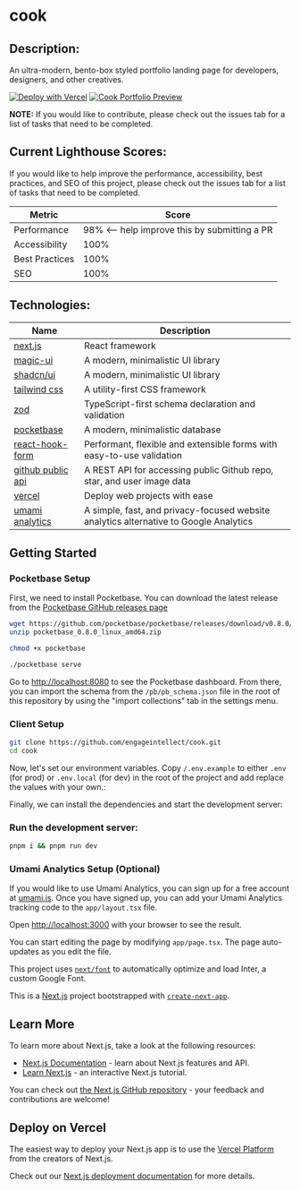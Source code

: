 # cook

## Description:

An ultra-modern, bento-box styled portfolio landing page for developers, designers, and other creatives.

[![Deploy with Vercel](https://vercel.com/button)](https://vercel.com/new/clone?repository-url=https%3A%2F%2Fgithub.com%2Fengageintellect%2Fcook.git)
[![Cook Portfolio Preview](/public/images/thumbnail.png)](https://cook.engage-dev.com)

**NOTE:** If you would like to contribute, please check out the issues tab for a list of tasks that need to be completed.

## Current Lighthouse Scores:

If you would like to help improve the performance, accessibility, best practices, and SEO of this project, please check out the issues tab for a list of tasks that need to be completed.

| Metric         | Score                                        |
| -------------- | -------------------------------------------- |
| Performance    | 98% <-- help improve this by submitting a PR |
| Accessibility  | 100%                                         |
| Best Practices | 100%                                         |
| SEO            | 100%                                         |

## Technologies:

| Name                                                                       | Description                                                                           |
| -------------------------------------------------------------------------- | ------------------------------------------------------------------------------------- |
| [next.js](https://nextjs.org/)                                             | React framework                                                                       |
| [magic-ui](https://magicui.design)                                         | A modern, minimalistic UI library                                                     |
| [shadcn/ui](https://ui.shadcn.com/)                                        | A modern, minimalistic UI library                                                     |
| [tailwind css](https://tailwindcss.com)                                    | A utility-first CSS framework                                                         |
| [zod](https://zod.dev)                                                     | TypeScript-first schema declaration and validation                                    |
| [pocketbase](https://pocketbase.io)                                        | A modern, minimalistic database                                                       |
| [react-hook-form](https://www.react-hook-form.com/)                        | Performant, flexible and extensible forms with easy-to-use validation                 |
| [github public api](https://docs.github.com/en/rest?apiVersion=2022-11-28) | A REST API for accessing public Github repo, star, and user image data                |
| [vercel](https://vercel.com)                                               | Deploy web projects with ease                                                         |
| [umami analytics](https://umami.is/)                                       | A simple, fast, and privacy-focused website analytics alternative to Google Analytics |

## Getting Started

### Pocketbase Setup

First, we need to install Pocketbase. You can download the latest release from the [Pocketbase GitHub releases page](https://github.com/pocketbase/pocketbase/releases)

```bash
wget https://github.com/pocketbase/pocketbase/releases/download/v0.8.0/pocketbase_0.8.0_linux_amd64.zip
unzip pocketbase_0.8.0_linux_amd64.zip
```

```bash
chmod +x pocketbase
```

```bash
./pocketbase serve
```

Go to [http://localhost:8080](http://localhost:8080) to see the Pocketbase dashboard. From there, you can import the schema from the `/pb/pb_schema.json` file in the root of this repository by using the "import collections" tab in the settings menu.

### Client Setup

```bash
git clone https://github.com/engageintellect/cook.git
cd cook
```

Now, let's set our environment variables. Copy `/.env.example` to either `.env` (for prod) or `.env.local` (for dev) in the root of the project and add replace the values with your own.:

Finally, we can install the dependencies and start the development server:

### Run the development server:

```bash
pnpm i && pnpm run dev
```

### Umami Analytics Setup (Optional)

If you would like to use Umami Analytics, you can sign up for a free account at [umami.is](https://umami.is/). Once you have signed up, you can add your Umami Analytics tracking code to the `app/layout.tsx` file.

Open [http://localhost:3000](http://localhost:3000) with your browser to see the result.

You can start editing the page by modifying `app/page.tsx`. The page auto-updates as you edit the file.

This project uses [`next/font`](https://nextjs.org/docs/basic-features/font-optimization) to automatically optimize and load Inter, a custom Google Font.

This is a [Next.js](https://nextjs.org/) project bootstrapped with [`create-next-app`](https://github.com/vercel/next.js/tree/canary/packages/create-next-app).

## Learn More

To learn more about Next.js, take a look at the following resources:

- [Next.js Documentation](https://nextjs.org/docs) - learn about Next.js features and API.
- [Learn Next.js](https://nextjs.org/learn) - an interactive Next.js tutorial.

You can check out [the Next.js GitHub repository](https://github.com/vercel/next.js/) - your feedback and contributions are welcome!

## Deploy on Vercel

The easiest way to deploy your Next.js app is to use the [Vercel Platform](https://vercel.com/new?utm_medium=default-template&filter=next.js&utm_source=create-next-app&utm_campaign=create-next-app-readme) from the creators of Next.js.

Check out our [Next.js deployment documentation](https://nextjs.org/docs/deployment) for more details.
